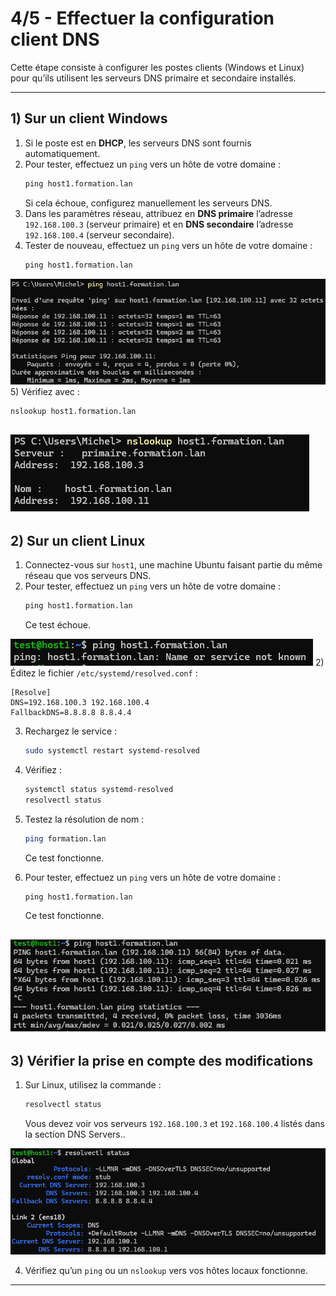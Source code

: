 # 4/5 - Effectuer la configuration client DNS

Cette étape consiste à configurer les postes clients (Windows et Linux) pour qu’ils utilisent les serveurs DNS primaire et secondaire installés.

---

## 1) Sur un client Windows

1) Si le poste est en **DHCP**, les serveurs DNS sont fournis automatiquement.  
2) Pour tester, effectuez un `ping` vers un hôte de votre domaine :  
   ```cmd
   ping host1.formation.lan
   ```  
   Si cela échoue, configurez manuellement les serveurs DNS.  
3) Dans les paramètres réseau, attribuez en **DNS primaire** l’adresse `192.168.100.3` (serveur primaire) et en **DNS secondaire** l’adresse `192.168.100.4` (serveur secondaire).  
4) Tester de nouveau, effectuez un `ping` vers un hôte de votre domaine :
   ```cmd
   ping host1.formation.lan
   ```  
![img.png](img/4-ping_host1.png)
5) Vérifiez avec :  
   ```cmd
   nslookup host1.formation.lan
   ```
![img.png](img/4-nslookup_host1.png)
---

## 2) Sur un client Linux

1) Connectez-vous sur `host1`, une machine Ubuntu faisant partie du même réseau que vos serveurs DNS.  
2) Pour tester, effectuez un `ping` vers un hôte de votre domaine :
   ```cmd
   ping host1.formation.lan
   ```  
   Ce test échoue.

![img.png](img/4-testhost1_fail.png)
2) Éditez le fichier `/etc/systemd/resolved.conf` :  
   ```text
   [Resolve]
   DNS=192.168.100.3 192.168.100.4
   FallbackDNS=8.8.8.8 8.8.4.4
   ```  
3) Rechargez le service :  
   ```bash
   sudo systemctl restart systemd-resolved
   ```  
4) Vérifiez :  
   ```bash
   systemctl status systemd-resolved
   resolvectl status
   ```  
5) Testez la résolution de nom :  
   ```bash
   ping formation.lan
   ```
   Ce test fonctionne.

6) Pour tester, effectuez un `ping` vers un hôte de votre domaine :
   ```cmd
   ping host1.formation.lan
   ```  
   Ce test fonctionne.

![img.png](img/4-testhost1_ok.png)
---

## 3) Vérifier la prise en compte des modifications

1) Sur Linux, utilisez la commande : 
   ```bash
   resolvectl status
   ```  
   Vous devez voir vos serveurs `192.168.100.3` et `192.168.100.4` listés dans la section DNS Servers..  

![img.png](img/4%20-%20resolvectl.png)

4) Vérifiez qu’un `ping` ou un `nslookup` vers vos hôtes locaux fonctionne.  

---
